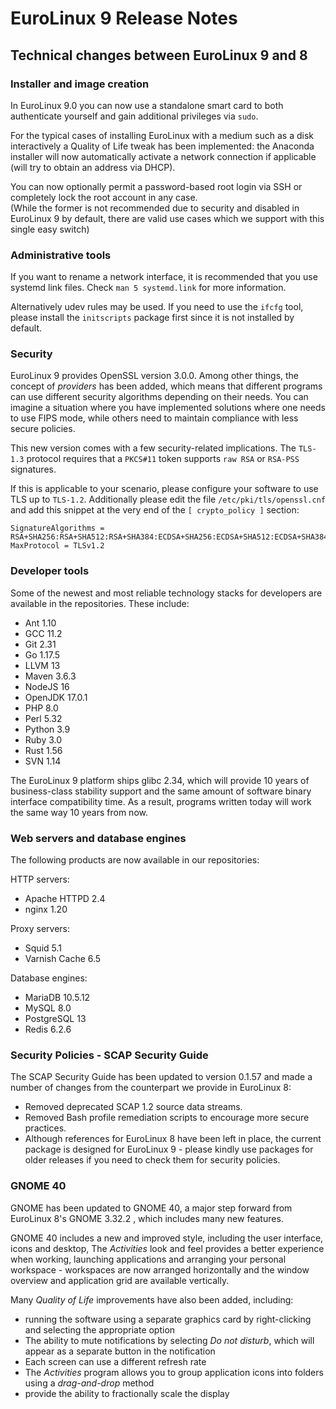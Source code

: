 # EuroLinux 9 Release Notes

## Technical changes between EuroLinux 9 and 8

### Installer and image creation

In EuroLinux 9.0 you can now use a standalone smart card to both authenticate
yourself and gain additional privileges via `sudo`.

For the typical cases of installing EuroLinux with a medium such as a disk
interactively a Quality of Life tweak has been implemented: the Anaconda
installer will now automatically activate a network connection if applicable
(will try to obtain an address via DHCP).

You can now optionally permit a password-based root login via SSH or completely
lock the root account in any case.  
(While the former is not recommended due to security and disabled in EuroLinux
9 by default, there are valid use cases which we support with this single easy
switch)

### Administrative tools

If you want to rename a network interface, it is recommended that you use
systemd link files. Check `man 5 systemd.link` for more information.

Alternatively udev rules may be used. If you need to use the `ifcfg` tool,
please install the `initscripts` package first since it is not installed by
default.

### Security

EuroLinux 9 provides OpenSSL version 3.0.0. Among other things, the concept of
*providers* has been added, which means that different programs can use
different security algorithms depending on their needs.  You can imagine a
situation where you have implemented solutions where one needs to use FIPS
mode, while others need to maintain compliance with less secure policies.

This new version comes with a few security-related implications. The `TLS-1.3`
protocol requires that a `PKCS#11` token supports `raw RSA` or `RSA-PSS`
signatures.

If this is applicable to your scenario, please configure your software to use
TLS up to `TLS-1.2`. Additionally please edit the file
`/etc/pki/tls/openssl.cnf` and add this snippet at the very end of the
`[ crypto_policy ]` section:

```
SignatureAlgorithms = RSA+SHA256:RSA+SHA512:RSA+SHA384:ECDSA+SHA256:ECDSA+SHA512:ECDSA+SHA384
MaxProtocol = TLSv1.2
```

### Developer tools

Some of the newest and most reliable technology stacks for developers are
available in the repositories. These include:

- Ant 1.10
- GCC 11.2
- Git 2.31
- Go 1.17.5
- LLVM 13
- Maven 3.6.3
- NodeJS 16
- OpenJDK 17.0.1
- PHP 8.0
- Perl 5.32
- Python 3.9
- Ruby 3.0
- Rust 1.56
- SVN 1.14

The EuroLinux 9 platform ships glibc 2.34, which will provide 10 years of
business-class stability support and the same amount of software binary
interface compatibility time. As a result, programs written today will work the
same way 10 years from now.

### Web servers and database engines

The following products are now available in our repositories:

HTTP servers:

- Apache HTTPD 2.4
- nginx 1.20

Proxy servers:

- Squid 5.1
- Varnish Cache 6.5

Database engines:

- MariaDB 10.5.12
- MySQL 8.0
- PostgreSQL 13
- Redis 6.2.6

### Security Policies - SCAP Security Guide

The SCAP Security Guide has been updated to version 0.1.57 and made a number of changes
from the counterpart we provide in EuroLinux 8:

- Removed deprecated SCAP 1.2 source data streams.
- Removed Bash profile remediation scripts to encourage more secure practices.
- Although references for EuroLinux 8 have been left in place, the current
  package is designed for EuroLinux 9 - please kindly use packages for older
  releases if you need to check them for security policies.

### GNOME 40

GNOME has been updated to GNOME 40, a major step forward from EuroLinux 8's
GNOME 3.32.2 , which includes many new features.

GNOME 40 includes a new and improved style, including the user interface, icons
and desktop, The *Activities* look and feel provides a better experience when
working, launching applications and arranging your personal workspace -
workspaces are now arranged horizontally and the window overview and
application grid are available vertically.

Many *Quality of Life* improvements have also been added, including:

- running the software using a separate graphics card by right-clicking and
  selecting the appropriate option
- The ability to mute notifications by selecting *Do not disturb*, which will
  appear as a separate button in the notification
- Each screen can use a different refresh rate
- The *Activities* program allows you to group application icons into folders
  using a *drag-and-drop* method
- provide the ability to fractionally scale the display

